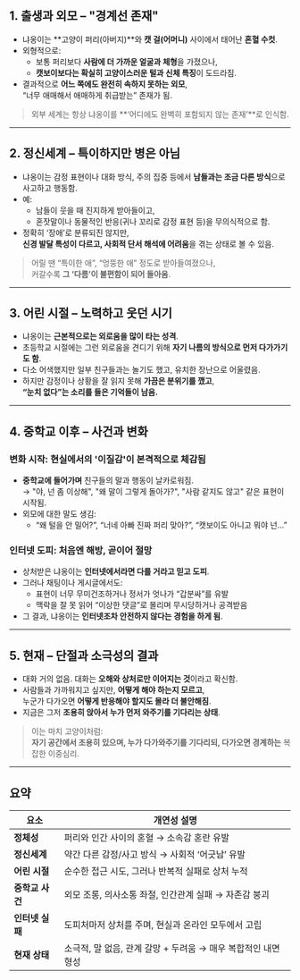 
## 1. 출생과 외모 – "경계선 존재"

- 냐옹이는 **고양이 퍼리(아버지)**와 **캣 걸(어머니)** 사이에서 태어난 **혼혈 수컷**.
- 외형적으로:
  - 보통 퍼리보다 **사람에 더 가까운 얼굴과 체형**을 가졌으나,
  - **캣보이보다는 확실히 고양이스러운 털과 신체 특징**이 도드라짐.
- 결과적으로 **어느 쪽에도 완전히 속하지 못하는 외모**,  
  “너무 애매해서 애매하게 취급받는” 존재가 됨.

> 외부 세계는 항상 냐옹이를 **‘어디에도 완벽히 포함되지 않는 존재’**로 인식함.

---

## 2. 정신세계 – 특이하지만 병은 아님

- 냐옹이는 감정 표현이나 대화 방식, 주의 집중 등에서 **남들과는 조금 다른 방식**으로 사고하고 행동함.
- 예:
  - 남들이 웃을 때 진지하게 받아들이고,
  - 혼잣말이나 동물적인 반응(귀나 꼬리로 감정 표현 등)을 무의식적으로 함.
- 정확히 ‘장애’로 분류되진 않지만,  
  **신경 발달 특성이 다르고, 사회적 단서 해석에 어려움**을 겪는 상태로 볼 수 있음.

> 어릴 땐 “특이한 애”, “엉뚱한 애” 정도로 받아들여졌으나,  
> 커갈수록 **그 ‘다름’이 불편함이 되어 돌아옴**.

---

## 3. 어린 시절 – 노력하고 웃던 시기

- 냐옹이는 **근본적으로는 외로움을 많이 타는 성격**.
- 초등학교 시절에는 그런 외로움을 견디기 위해 **자기 나름의 방식으로 먼저 다가가기도 함**.
- 다소 어색했지만 일부 친구들과는 놀기도 했고, 유치한 장난으로 어울렸음.
- 하지만 감정이나 상황을 잘 읽지 못해 **가끔은 분위기를 깼고**,  
  **“눈치 없다”는 소리를 들은 기억들이 남음.**

---

## 4. 중학교 이후 – 사건과 변화

### 변화 시작: 현실에서의 '이질감'이 본격적으로 체감됨

- **중학교에 들어가며** 친구들의 말과 행동이 날카로워짐.  
  → "야, 넌 좀 이상해", "왜 말이 그렇게 돌아가?", "사람 같지도 않고" 같은 표현이 시작됨.
- 외모에 대한 말도 생김:
  - “왜 털을 안 밀어?”, “너네 아빠 진짜 퍼리 맞아?”, “캣보이도 아니고 뭐야 넌…”

### 인터넷 도피: 처음엔 해방, 곧이어 절망

- 상처받은 냐옹이는 **인터넷에서라면 다를 거라고 믿고 도피**.
- 그러나 채팅이나 게시글에서도:
  - 표현이 너무 무미건조하거나 정서가 엇나가 “갑분싸”를 유발
  - 맥락을 잘 못 읽어 “이상한 댓글”로 몰리며 무시당하거나 공격받음
- 그 결과, 냐옹이는 **인터넷조차 안전하지 않다는 경험을 하게 됨**.

---

## 5. 현재 – 단절과 소극성의 결과

- 대화 거의 없음. 대화는 **오해와 상처로만 이어지는 것**이라고 확신함.
- 사람들과 가까워지고 싶지만, **어떻게 해야 하는지 모르고**,  
  누군가 다가오면 **어떻게 반응해야 할지도 몰라 더 불안해짐**.
- 지금은 그저 **조용히 앉아서 누가 먼저 와주기를 기다리는 상태**.

> 이는 마치 고양이처럼:  
> **자기 공간에서 조용히 있으며, 누가 다가와주기를 기다리되, 다가오면 경계하는** 복잡한 이중심리.

---

## 요약

| 요소 | 개연성 설명 |
|------|-------------|
| **정체성** | 퍼리와 인간 사이의 혼혈 → 소속감 혼란 유발 |
| **정신세계** | 약간 다른 감정/사고 방식 → 사회적 ‘어긋남’ 유발 |
| **어린 시절** | 순수한 접근 시도, 그러나 반복적 실패로 상처 누적 |
| **중학교 사건** | 외모 조롱, 의사소통 좌절, 인간관계 실패 → 자존감 붕괴 |
| **인터넷 실패** | 도피처마저 상처를 주며, 현실과 온라인 모두에서 고립 |
| **현재 상태** | 소극적, 말 없음, 관계 갈망 + 두려움 → 매우 복합적인 내면 형성 |

